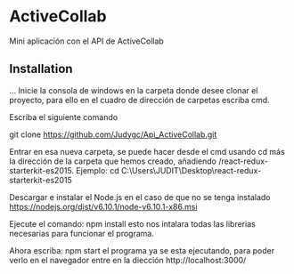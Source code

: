 # ActiveCollab
Mini aplicación con el API de ActiveCollab

## Installation
...
Inicie la consola de windows en la carpeta donde desee clonar el proyecto, para ello en el cuadro de dirección de carpetas escriba cmd.

Escriba el siguiente comando

git clone https://github.com/Judygc/Api_ActiveCollab.git

Entrar en esa nueva carpeta, se puede hacer desde el cmd usando cd más la dirección de la carpeta que hemos creado, añadiendo /react-redux-starterkit-es2015. Ejemplo: cd C:\Users\JUDIT\Desktop\react-redux-starterkit-es2015

Descargar e instalar el Node.js en el caso de que no se tenga instalado https://nodejs.org/dist/v6.10.1/node-v6.10.1-x86.msi

Ejecute el comando: npm install esto nos intalara todas las librerias necesarias para funcionar el programa.

Ahora escriba: npm start el programa ya se esta ejecutando, para poder verlo en el navegador entre en la diección http://localhost:3000/
